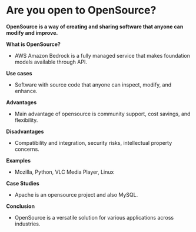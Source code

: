 # Are you open to OpenSource?

**OpenSource is a way of creating and sharing software that anyone can modify and improve.**

**What is OpenSource?**
-  AWS Amazon Bedrock is a fully managed service that makes foundation models available through API. 

**Use cases**
-   Software with source code that anyone can inspect, modify, and enhance.

**Advantages**
-   Main advantage of opensource is community support, cost savings, and flexibility.

**Disadvantages**
-   Compatibility and integration, security risks, intellectual property concerns.

**Examples**
-   Mozilla, Python, VLC Media Player, Linux

**Case Studies**
-  Apache is an opensource project and also MySQL.

**Conclusion**
-   OpenSource is a versatile solution for various applications across industries.